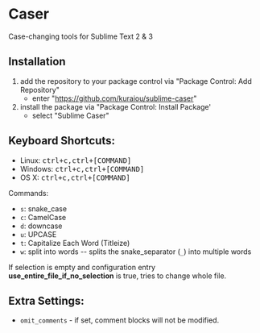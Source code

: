 Caser
=====

Case-changing tools for Sublime Text 2 & 3


Installation 
-------------

1. add the repository to your package control via "Package Control: Add Repository"
    * enter "https://github.com/kuraiou/sublime-caser"
2. install the package via "Package Control: Install Package'
    * select "Sublime Caser"

Keyboard Shortcuts:
-------------------

-   Linux: <kbd>ctrl+c,ctrl+[COMMAND]</kbd>
-   Windows: <kbd>ctrl+c,ctrl+[COMMAND]</kbd>
-   OS X: <kbd>ctrl+c,ctrl+[COMMAND]</kbd>

Commands:

-   `s`: snake_case
-   `c`: CamelCase
-   `d`: downcase
-   `u`: UPCASE
-   `t`: Capitalize Each Word (Titleize)
-   `w`: split into words -- splits the snake_separator (`_`) into multiple words

If selection is empty and configuration entry
**use_entire_file_if_no_selection** is true, tries to change whole file.

Extra Settings:
---------------

* `omit_comments` - if set, comment blocks will not be modified.
